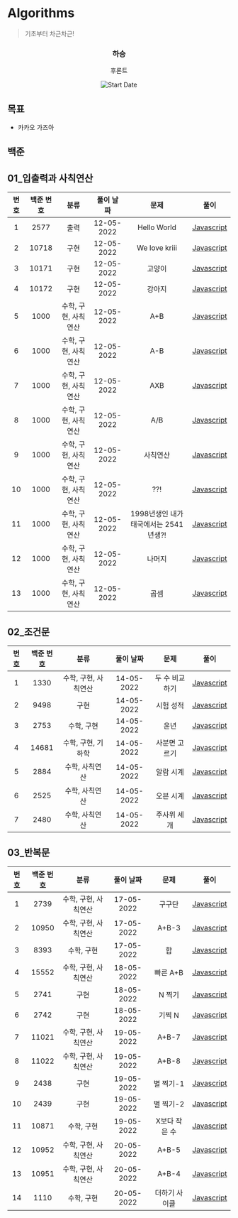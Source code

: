 # Algorithms

> 기초부터 차근차근!

<div align="center">

<h3> 하승 </h3>
<p>후론트</p>

![Start Date](https://img.shields.io/badge/Start%20Date-2022--05--19-23d16b.svg)

</div>

## 목표

- 카카오 가즈아

## 백준

## 01\_입출력과 사칙연산

| 번호 | 백준 번호 |         분류         | 풀이 날짜  |                 문제                  |           풀이            |
| :--: | :-------: | :------------------: | :--------: | :-----------------------------------: | :-----------------------: |
|  1   |   2577    |         출력         | 12-05-2022 |              Hello World              | [Javascript](01_2577.js)  |
|  2   |   10718   |         구현         | 12-05-2022 |             We love kriii             | [Javascript](01_10718.js) |
|  3   |   10171   |         구현         | 12-05-2022 |                고양이                 | [Javascript](01_10171.js) |
|  4   |   10172   |         구현         | 12-05-2022 |                강아지                 | [Javascript](01_25083.js) |
|  5   |   1000    | 수학, 구현, 사칙연산 | 12-05-2022 |                  A+B                  | [Javascript](01_1000.js)  |
|  6   |   1000    | 수학, 구현, 사칙연산 | 12-05-2022 |                  A-B                  | [Javascript](01_1001.js)  |
|  7   |   1000    | 수학, 구현, 사칙연산 | 12-05-2022 |                  AXB                  | [Javascript](01_10998.js) |
|  8   |   1000    | 수학, 구현, 사칙연산 | 12-05-2022 |                  A/B                  | [Javascript](01_1008.js)  |
|  9   |   1000    | 수학, 구현, 사칙연산 | 12-05-2022 |               사칙연산                | [Javascript](01_10869.js) |
|  10  |   1000    | 수학, 구현, 사칙연산 | 12-05-2022 |                  ??!                  | [Javascript](01_10926.js) |
|  11  |   1000    | 수학, 구현, 사칙연산 | 12-05-2022 | 1998년생인 내가 태국에서는 2541년생?! | [Javascript](01_18108.js) |
|  12  |   1000    | 수학, 구현, 사칙연산 | 12-05-2022 |                나머지                 | [Javascript](01_10430.js) |
|  13  |   1000    | 수학, 구현, 사칙연산 | 12-05-2022 |                 곱셈                  | [Javascript](01_2588.js)  |

## 02\_조건문

| 번호 | 백준 번호 |         분류         | 풀이 날짜  |      문제      |           풀이            |
| :--: | :-------: | :------------------: | :--------: | :------------: | :-----------------------: |
|  1   |   1330    | 수학, 구현, 사칙연산 | 14-05-2022 | 두 수 비교하기 | [Javascript](01_1330.js)  |
|  2   |   9498    |         구현         | 14-05-2022 |   시험 성적    | [Javascript](02_9498.js)  |
|  3   |   2753    |      수학, 구현      | 14-05-2022 |      윤년      | [Javascript](03_2753.js)  |
|  4   |   14681   |  수학, 구현, 기하학  | 14-05-2022 | 사분면 고르기  | [Javascript](05_14681.js) |
|  5   |   2884    |    수학, 사칙연산    | 14-05-2022 |   알람 시계    | [Javascript](05_2884.js)  |
|  6   |   2525    |    수학, 사칙연산    | 14-05-2022 |   오븐 시계    | [Javascript](06_2525.js)  |
|  7   |   2480    |    수학, 사칙연산    | 14-05-2022 |  주사위 세개   | [Javascript](07_2480.js)  |

## 03\_반복문

| 번호 | 백준 번호 |         분류         | 풀이 날짜  |     문제      |           풀이            |
| :--: | :-------: | :------------------: | :--------: | :-----------: | :-----------------------: |
|  1   |   2739    | 수학, 구현, 사칙연산 | 17-05-2022 |    구구단     | [Javascript](01_2739.js)  |
|  2   |   10950   | 수학, 구현, 사칙연산 | 17-05-2022 |     A+B-3     | [Javascript](02_10950.js) |
|  3   |   8393    |      수학, 구현      | 17-05-2022 |      합       | [Javascript](03_8393.js)  |
|  4   |   15552   | 수학, 구현, 사칙연산 | 18-05-2022 |   빠른 A+B    | [Javascript](04_15552.js) |
|  5   |   2741    |         구현         | 18-05-2022 |    N 찍기     | [Javascript](05_2741.js)  |
|  6   |   2742    |         구현         | 18-05-2022 |    기찍 N     | [Javascript](06_2742.js)  |
|  7   |   11021   | 수학, 구현, 사칙연산 | 19-05-2022 |     A+B-7     | [Javascript](07_11021.js) |
|  8   |   11022   | 수학, 구현, 사칙연산 | 19-05-2022 |     A+B-8     | [Javascript](08_11022.js) |
|  9   |   2438    |         구현         | 19-05-2022 |   별 찍기-1   | [Javascript](09_2438.js)  |
|  10  |   2439    |         구현         | 19-05-2022 |   별 찍기-2   | [Javascript](10_2439.js)  |
|  11  |   10871   |      수학, 구현      | 19-05-2022 | X보다 작은 수 | [Javascript](11_10871.js) |
|  12  |   10952   | 수학, 구현, 사칙연산 | 20-05-2022 |     A+B-5     | [Javascript](12_10952.js) |
|  13  |   10951   | 수학, 구현, 사칙연산 | 20-05-2022 |     A+B-4     | [Javascript](13_10951.js) |
|  14  |   1110    |      수학, 구현      | 20-05-2022 | 더하기 사이클 | [Javascript](14_1110.js)  |
